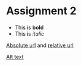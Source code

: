 # Assignment 2

- This is **bold**
- This is *italic*

[Absolute url](https://github.com/PatrickReiman/WebDesignHomework/blob/main/Assignment%202/readme.md) and [relative url](./readme.md)

[Alt text](cruise%20ship.jpg)